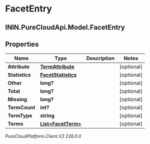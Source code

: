 # FacetEntry

## ININ.PureCloudApi.Model.FacetEntry

## Properties

|Name | Type | Description | Notes|
|------------ | ------------- | ------------- | -------------|
| **Attribute** | [**TermAttribute**](TermAttribute) |  | [optional] |
| **Statistics** | [**FacetStatistics**](FacetStatistics) |  | [optional] |
| **Other** | **long?** |  | [optional] |
| **Total** | **long?** |  | [optional] |
| **Missing** | **long?** |  | [optional] |
| **TermCount** | **int?** |  | [optional] |
| **TermType** | **string** |  | [optional] |
| **Terms** | [**List&lt;FacetTerm&gt;**](FacetTerm) |  | [optional] |



_PureCloudPlatform.Client.V2 226.0.0_
